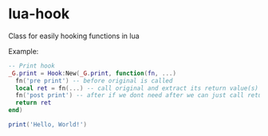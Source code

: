 # lua-hook
Class for easily hooking functions in lua

Example:

```lua
-- Print hook
_G.print = Hook:New(_G.print, function(fn, ...)
  fn('pre print') -- before original is called
  local ret = fn(...) -- call original and extract its return value(s) so we can run a poost hook before returning the results
  fn('post print') -- after if we dont need after we can just call return fn(...)
  return ret
end)

print('Hello, World!')
```
